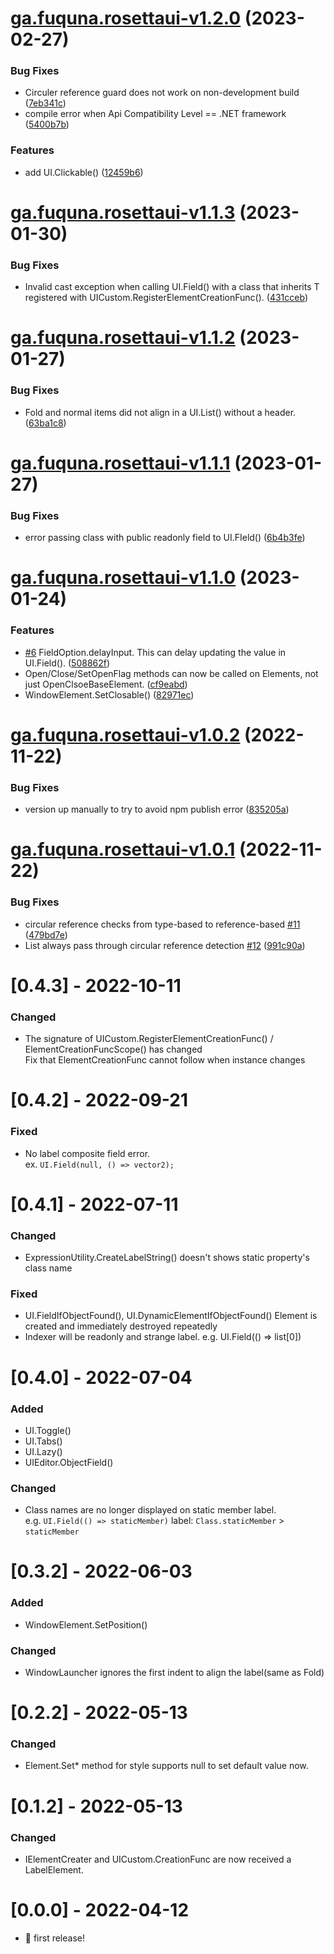 # [ga.fuquna.rosettaui-v1.2.0](https://github.com/fuqunaga/RosettaUI/compare/ga.fuquna.rosettaui-v1.1.3...ga.fuquna.rosettaui-v1.2.0) (2023-02-27)


### Bug Fixes

* Circuler reference guard does not work on non-development build ([7eb341c](https://github.com/fuqunaga/RosettaUI/commit/7eb341cea41f0bca75b42a150cd6cbd6e4ecf165))
* compile error when Api Compatibility Level == .NET framework ([5400b7b](https://github.com/fuqunaga/RosettaUI/commit/5400b7b6687649561c0635dc96f3c13f3364059d))


### Features

* add UI.Clickable() ([12459b6](https://github.com/fuqunaga/RosettaUI/commit/12459b698fe7faf9a8ac97a592a54fa417a916ca))

# [ga.fuquna.rosettaui-v1.1.3](https://github.com/fuqunaga/RosettaUI/compare/ga.fuquna.rosettaui-v1.1.2...ga.fuquna.rosettaui-v1.1.3) (2023-01-30)


### Bug Fixes

* Invalid cast exception when calling UI.Field() with a class that inherits T registered with UICustom.RegisterElementCreationFunc<T>(). ([431cceb](https://github.com/fuqunaga/RosettaUI/commit/431cceb9f956bde87b10033443c14fd19951576d))

# [ga.fuquna.rosettaui-v1.1.2](https://github.com/fuqunaga/RosettaUI/compare/ga.fuquna.rosettaui-v1.1.1...ga.fuquna.rosettaui-v1.1.2) (2023-01-27)


### Bug Fixes

* Fold and normal items did not align in a UI.List() without a header. ([63ba1c8](https://github.com/fuqunaga/RosettaUI/commit/63ba1c820978bf68d8187dc7f8315b9d22b83747))

# [ga.fuquna.rosettaui-v1.1.1](https://github.com/fuqunaga/RosettaUI/compare/ga.fuquna.rosettaui-v1.1.0...ga.fuquna.rosettaui-v1.1.1) (2023-01-27)


### Bug Fixes

* error passing class with public readonly field to UI.FIeld() ([6b4b3fe](https://github.com/fuqunaga/RosettaUI/commit/6b4b3fec02d8be777e5ef870876a1399476a5ba8))

# [ga.fuquna.rosettaui-v1.1.0](https://github.com/fuqunaga/RosettaUI/compare/ga.fuquna.rosettaui-v1.0.2...ga.fuquna.rosettaui-v1.1.0) (2023-01-24)


### Features

* [#6](https://github.com/fuqunaga/RosettaUI/issues/6) FieldOption.delayInput. This can delay updating the value in UI.Field(). ([508862f](https://github.com/fuqunaga/RosettaUI/commit/508862f5f3446b11e7f33de1d15f860b743b1ac2))
* Open/Close/SetOpenFlag methods can now be called on Elements, not just OpenClsoeBaseElement. ([cf9eabd](https://github.com/fuqunaga/RosettaUI/commit/cf9eabd2b9cf915082817868a551f5a428aca96d))
* WindowElement.SetClosable() ([82971ec](https://github.com/fuqunaga/RosettaUI/commit/82971ecf70246cdae12c7016d02d329acd236e85))

# [ga.fuquna.rosettaui-v1.0.2](https://github.com/fuqunaga/RosettaUI/compare/ga.fuquna.rosettaui-v1.0.1...ga.fuquna.rosettaui-v1.0.2) (2022-11-22)


### Bug Fixes

* version up manually to try to avoid npm publish error ([835205a](https://github.com/fuqunaga/RosettaUI/commit/835205acc2bbddcd7d57fd4979a46206093edf39))

# [ga.fuquna.rosettaui-v1.0.1](https://github.com/fuqunaga/RosettaUI/compare/ga.fuquna.rosettaui-v1.0.0...ga.fuquna.rosettaui-v1.0.1) (2022-11-22)


### Bug Fixes

* circular reference checks from type-based to reference-based [#11](https://github.com/fuqunaga/RosettaUI/issues/11) ([479bd7e](https://github.com/fuqunaga/RosettaUI/commit/479bd7e91a4239c867ea4c11b4d7fa31e5082169))
* List always pass through circular reference detection [#12](https://github.com/fuqunaga/RosettaUI/issues/12) ([991c90a](https://github.com/fuqunaga/RosettaUI/commit/991c90ae4b2aaf363f47e15f3c0cb3cc355251b6))


# [0.4.3] - 2022-10-11
### Changed
- The signature of UICustom.RegisterElementCreationFunc() / ElementCreationFuncScope() has changed  
Fix that ElementCreationFunc cannot follow when instance changes

# [0.4.2] - 2022-09-21
### Fixed
- No label composite field error.  
ex. `UI.Field(null, () => vector2);`

# [0.4.1] - 2022-07-11
### Changed
- ExpressionUtility.CreateLabelString() doesn't shows static property's class name

### Fixed
- UI.FieldIfObjectFound(), UI.DynamicElementIfObjectFound() Element is created and immediately destroyed repeatedly
- Indexer will be readonly and strange label. e.g. UI.Field(() => list[0])

# [0.4.0] - 2022-07-04
### Added
- UI.Toggle()
- UI.Tabs()
- UI.Lazy()
- UIEditor.ObjectField()

### Changed
- Class names are no longer displayed on static member label.  
e.g.  `UI.Field(() => staticMember)` label: `Class.staticMember` > `staticMember`

# [0.3.2] - 2022-06-03
### Added
- WindowElement.SetPosition()

### Changed
- WindowLauncher ignores the first indent to align the label(same as Fold)

# [0.2.2] - 2022-05-13
### Changed
- Element.Set* method for style supports null to set default value now.

# [0.1.2] - 2022-05-13
### Changed
- IElementCreater and UICustom.CreationFunc are now received a LabelElement.

# [0.0.0] - 2022-04-12
- 🎉 first release!
